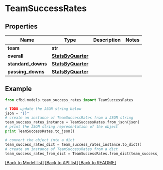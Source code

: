 # TeamSuccessRates


## Properties
Name | Type | Description | Notes
------------ | ------------- | ------------- | -------------
**team** | **str** |  | 
**overall** | [**StatsByQuarter**](StatsByQuarter.md) |  | 
**standard_downs** | [**StatsByQuarter**](StatsByQuarter.md) |  | 
**passing_downs** | [**StatsByQuarter**](StatsByQuarter.md) |  | 

## Example

```python
from cfbd.models.team_success_rates import TeamSuccessRates

# TODO update the JSON string below
json = "{}"
# create an instance of TeamSuccessRates from a JSON string
team_success_rates_instance = TeamSuccessRates.from_json(json)
# print the JSON string representation of the object
print TeamSuccessRates.to_json()

# convert the object into a dict
team_success_rates_dict = team_success_rates_instance.to_dict()
# create an instance of TeamSuccessRates from a dict
team_success_rates_from_dict = TeamSuccessRates.from_dict(team_success_rates_dict)
```
[[Back to Model list]](../README.md#documentation-for-models) [[Back to API list]](../README.md#documentation-for-api-endpoints) [[Back to README]](../README.md)


